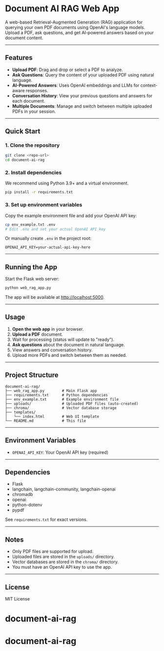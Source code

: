 # Document AI RAG Web App

A web-based Retrieval-Augmented Generation (RAG) application for querying your own PDF documents using OpenAI's language models. Upload a PDF, ask questions, and get AI-powered answers based on your document content.

---

## Features
- **Upload PDF**: Drag and drop or select a PDF to analyze.
- **Ask Questions**: Query the content of your uploaded PDF using natural language.
- **AI-Powered Answers**: Uses OpenAI embeddings and LLMs for context-aware responses.
- **Conversation History**: View your previous questions and answers for each document.
- **Multiple Documents**: Manage and switch between multiple uploaded PDFs in your session.

---

## Quick Start

### 1. Clone the repository
```bash
git clone <repo-url>
cd document-ai-rag
```

### 2. Install dependencies
We recommend using Python 3.9+ and a virtual environment.

```bash
pip install -r requirements.txt
```

### 3. Set up environment variables
Copy the example environment file and add your OpenAI API key:

```bash
cp env_example.txt .env
# Edit .env and set your actual OpenAI API key
```

Or manually create `.env` in the project root:
```
OPENAI_API_KEY=your-actual-api-key-here
```

---

## Running the App

Start the Flask web server:
```bash
python web_rag_app.py
```

The app will be available at [http://localhost:5000](http://localhost:5000).

---

## Usage
1. **Open the web app** in your browser.
2. **Upload a PDF** document.
3. Wait for processing (status will update to "ready").
4. **Ask questions** about the document in natural language.
5. View answers and conversation history.
6. Upload more PDFs and switch between them as needed.

---

## Project Structure
```
document-ai-rag/
├── web_rag_app.py        # Main Flask app
├── requirements.txt      # Python dependencies
├── env_example.txt       # Example environment file
├── uploads/              # Uploaded PDF files (auto-created)
├── chroma/               # Vector database storage
├── templates/
│   └── index.html        # Web UI template
└── README.md             # This file
```

---

## Environment Variables
- `OPENAI_API_KEY`: Your OpenAI API key (required)

---

## Dependencies
- Flask
- langchain, langchain-community, langchain-openai
- chromadb
- openai
- python-dotenv
- pypdf

See `requirements.txt` for exact versions.

---

## Notes
- Only PDF files are supported for upload.
- Uploaded files are stored in the `uploads/` directory.
- Vector databases are stored in the `chroma/` directory.
- You must have an OpenAI API key to use the app.

---

## License
MIT License
# document-ai-rag
# document-ai-rag
